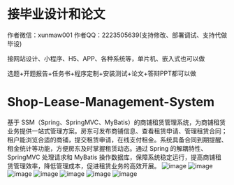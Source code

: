# 接毕业设计和论文
作者微信：xunmaw001  作者QQ：2223505639(支持修改、部署调试、支持代做毕设)

接网站设计、小程序、H5、APP、各种系统等，单片机、嵌入式也可以做

选题+开题报告+任务书+程序定制+安装测试+论文+答辩PPT都可以做
# Shop-Lease-Management-System
基于 SSM（Spring、SpringMVC、MyBatis）的商铺租赁管理系统，为商铺租赁业务提供一站式管理方案。房东可发布商铺信息、查看租赁申请、管理租赁合同；租户能浏览合适的商铺，提交租赁申请，在线支付租金。系统具备合同到期提醒、租金统计等功能，方便房东及时掌握租赁动态。通过 Spring 的解耦特性、SpringMVC 处理请求和 MyBatis 操作数据库，保障系统稳定运行，提高商铺租赁管理效率，降低管理成本，促进租赁业务的高效开展。 
![image](https://github.com/user-attachments/assets/f947e5a0-ce3c-4e3d-afae-7b4d2890ec35)
![image](https://github.com/user-attachments/assets/0f8d6bfe-4c77-429a-9cdc-075943448e5d)
![image](https://github.com/user-attachments/assets/0d9f710d-cb66-4403-8bd5-e7791155cdba)
![image](https://github.com/user-attachments/assets/728917b5-20b2-4bdf-b58c-2cd83273d676)
![image](https://github.com/user-attachments/assets/593eb985-f429-446a-b67f-8ee114943c77)
![image](https://github.com/user-attachments/assets/43ef61dc-18e6-4230-aba0-abe7bff08e52)
![image](https://github.com/user-attachments/assets/d6f73509-360e-4353-a40e-2a021d8ccc90)
